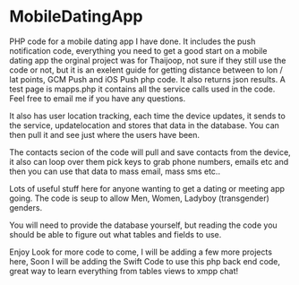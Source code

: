 MobileDatingApp
===============

PHP code for a mobile dating app I have done. 
It includes the push notification code, everything you need to get a good start on a mobile dating app
the orginal project was for Thaijoop, not sure if they still use the code or not, but it is an exelent guide for getting distance between to lon / lat points, GCM Push and iOS Push php code.
It also returns json results.
A test page is mapps.php it contains all the service calls used in the code.
Feel free to email me if you have any questions.

It also has user location tracking, each time the device updates, it sends to the service, updatelocation and stores that data in the database. You can then pull it and see just where the users have been.

The contacts secion of the code will pull and save contacts from the device, it also can loop over them pick keys to grab phone numbers, emails etc and then you can use that data to mass email, mass sms etc.. 

Lots of useful stuff here for anyone wanting to get a dating or meeting app going. The code is seup to allow Men, Women, Ladyboy (transgender) genders.

You will need to provide the database yourself, but reading the code you should be able to figure out what tables and fields to use.

Enjoy Look for more code to come, I will be adding a few more projects here, Soon I will be adding the Swift Code to use this php back end code, great way to learn everything from tables views to xmpp chat!
